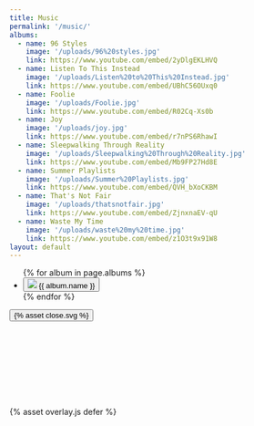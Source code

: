 ```yaml
---
title: Music
permalink: '/music/'
albums:
  - name: 96 Styles
    image: '/uploads/96%20styles.jpg'
    link: https://www.youtube.com/embed/2yDlgEKLHVQ
  - name: Listen To This Instead
    image: '/uploads/Listen%20to%20This%20Instead.jpg'
    link: https://www.youtube.com/embed/UBhC56OUxq0
  - name: Foolie
    image: '/uploads/Foolie.jpg'
    link: https://www.youtube.com/embed/R02Cq-Xs0b
  - name: Joy
    image: '/uploads/joy.jpg'
    link: https://www.youtube.com/embed/r7nPS6RhawI
  - name: Sleepwalking Through Reality
    image: '/uploads/Sleepwalking%20Through%20Reality.jpg'
    link: https://www.youtube.com/embed/Mb9FP27Hd8E
  - name: Summer Playlists
    image: '/uploads/Summer%20Playlists.jpg'
    link: https://www.youtube.com/embed/QVH_bXoCKBM
  - name: That's Not Fair
    image: '/uploads/thatsnotfair.jpg'
    link: https://www.youtube.com/embed/ZjnxnaEV-qU
  - name: Waste My Time
    image: '/uploads/waste%20my%20time.jpg'
    link: https://www.youtube.com/embed/z1O3t9x91W8
layout: default
---
```


<div class="container music">
  <ul class="albums">
    {% for album in page.albums %}
    <li class="album">
      <div class="album-container">
        <button data-src="{{album.link}}" class="video-overlay-trigger">
          <img class="album-image" src="{{ album.image }}" />
          <span class="album-name">{{ album.name }}</span>
        </button>
      </div>
    </li>
    {% endfor %}
  </ul>
  <div class="video-overlay hidden">
    <button class="video-overlay-close">{% asset close.svg %}</button>
    <div class="youtube-embed">
      <iframe class="youtube-embed-iframe" frameborder="0" scrolling="auto"></iframe>
    </div>
  </div>
</div>
{% asset overlay.js defer %}
